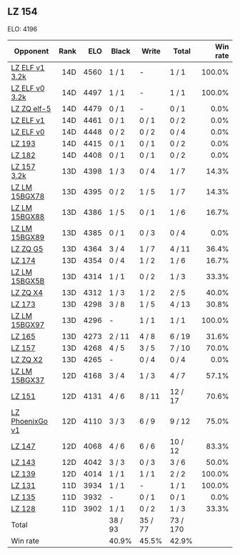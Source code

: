 ## LZ 154 ##

ELO: 4196

Opponent | Rank | ELO | Black | Write | Total | Win rate
---------|-----:|----:|-------|-------|-------|-------:
[LZ ELF v1 3.2k](LZ%20ELF%20v1%203.2k.md) | 14D | 4560 | 1 / 1 | - | 1 / 1 | 100.0%
[LZ ELF v0 3.2k](LZ%20ELF%20v0%203.2k.md) | 14D | 4497 | 1 / 1 | - | 1 / 1 | 100.0%
[LZ ZQ elf-5](LZ%20ZQ%20elf-5.md) | 14D | 4479 | 0 / 1 | - | 0 / 1 | 0.0%
[LZ ELF v1](LZ%20ELF%20v1.md) | 14D | 4461 | 0 / 1 | 0 / 1 | 0 / 2 | 0.0%
[LZ ELF v0](LZ%20ELF%20v0.md) | 14D | 4448 | 0 / 2 | 0 / 2 | 0 / 4 | 0.0%
[LZ 193](LZ%20193.md) | 14D | 4415 | 0 / 1 | 0 / 1 | 0 / 2 | 0.0%
[LZ 182](LZ%20182.md) | 14D | 4408 | 0 / 1 | 0 / 1 | 0 / 2 | 0.0%
[LZ 157 3.2k](LZ%20157%203.2k.md) | 13D | 4398 | 1 / 3 | 0 / 4 | 1 / 7 | 14.3%
[LZ LM 15BGX78](LZ%20LM%2015BGX78.md) | 13D | 4395 | 0 / 2 | 1 / 5 | 1 / 7 | 14.3%
[LZ LM 15BGX88](LZ%20LM%2015BGX88.md) | 13D | 4386 | 1 / 5 | 0 / 1 | 1 / 6 | 16.7%
[LZ LM 15BGX89](LZ%20LM%2015BGX89.md) | 13D | 4385 | 0 / 1 | 0 / 3 | 0 / 4 | 0.0%
[LZ ZQ G5](LZ%20ZQ%20G5.md) | 13D | 4364 | 3 / 4 | 1 / 7 | 4 / 11 | 36.4%
[LZ 174](LZ%20174.md) | 13D | 4354 | 0 / 4 | 1 / 2 | 1 / 6 | 16.7%
[LZ LM 15BGX5B](LZ%20LM%2015BGX5B.md) | 13D | 4314 | 1 / 1 | 0 / 2 | 1 / 3 | 33.3%
[LZ ZQ X4](LZ%20ZQ%20X4.md) | 13D | 4312 | 1 / 3 | 1 / 2 | 2 / 5 | 40.0%
[LZ 173](LZ%20173.md) | 13D | 4298 | 3 / 8 | 1 / 5 | 4 / 13 | 30.8%
[LZ LM 15BGX97](LZ%20LM%2015BGX97.md) | 13D | 4296 | - | 1 / 1 | 1 / 1 | 100.0%
[LZ 165](LZ%20165.md) | 13D | 4273 | 2 / 11 | 4 / 8 | 6 / 19 | 31.6%
[LZ 157](LZ%20157.md) | 13D | 4268 | 4 / 5 | 3 / 5 | 7 / 10 | 70.0%
[LZ ZQ X2](LZ%20ZQ%20X2.md) | 13D | 4265 | - | 0 / 4 | 0 / 4 | 0.0%
[LZ LM 15BGX37](LZ%20LM%2015BGX37.md) | 12D | 4168 | 3 / 4 | 1 / 3 | 4 / 7 | 57.1%
[LZ 151](LZ%20151.md) | 12D | 4131 | 4 / 6 | 8 / 11 | 12 / 17 | 70.6%
[LZ PhoenixGo v1](LZ%20PhoenixGo%20v1.md) | 12D | 4110 | 3 / 3 | 6 / 9 | 9 / 12 | 75.0%
[LZ 147](LZ%20147.md) | 12D | 4068 | 4 / 6 | 6 / 6 | 10 / 12 | 83.3%
[LZ 143](LZ%20143.md) | 12D | 4042 | 3 / 3 | 0 / 3 | 3 / 6 | 50.0%
[LZ 139](LZ%20139.md) | 12D | 4014 | 1 / 1 | 1 / 1 | 2 / 2 | 100.0%
[LZ 131](LZ%20131.md) | 11D | 3934 | 1 / 1 | - | 1 / 1 | 100.0%
[LZ 135](LZ%20135.md) | 11D | 3932 | - | 0 / 1 | 0 / 1 | 0.0%
[LZ 128](LZ%20128.md) | 11D | 3902 | 1 / 1 | 0 / 2 | 1 / 3 | 33.3%
Total | | | 38 / 93 | 35 / 77 | 73 / 170 | 
Win rate| | | 40.9% | 45.5% | 42.9% | 
